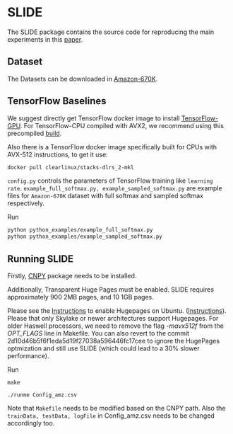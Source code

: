 # SLIDE

The SLIDE package contains the source code for reproducing the main experiments in this [paper](https://arxiv.org/abs/1903.03129).

## Dataset

The Datasets can be downloaded in [Amazon-670K](https://drive.google.com/open?id=0B3lPMIHmG6vGdUJwRzltS1dvUVk).

## TensorFlow Baselines

We suggest directly get TensorFlow docker image to install [TensorFlow-GPU](https://www.tensorflow.org/install/docker).
For TensorFlow-CPU compiled with AVX2, we recommend using this precompiled [build](https://github.com/lakshayg/tensorflow-build).

Also there is a TensorFlow docker image specifically built for CPUs with AVX-512 instructions, to get it use:

```bash
docker pull clearlinux/stacks-dlrs_2-mkl    
```

`config.py` controls the parameters of TensorFlow training like `learning rate`. `example_full_softmax.py, example_sampled_softmax.py` are example files for `Amazon-670K` dataset with full softmax and sampled softmax respectively.

Run

```bash
python python_examples/example_full_softmax.py
python python_examples/example_sampled_softmax.py
```

## Running SLIDE

Firstly,  [CNPY](https://github.com/rogersce/cnpy) package needs to be installed.

Additionally, Transparent Huge Pages must be enabled.  SLIDE requires approximately 900 2MB pages, and 10 1GB pages.


Please see the [Instructions](https://wiki.debian.org/Hugepages) to enable Hugepages on Ubuntu.
([Instructions](https://wiki.debian.org/Hugepages)). Please that only Skylake or newer architectures support Hugepages. For older Haswell processors, we need to remove the flag _-mavx512f_ from the _OPT_FLAGS_ line in Makefile. You can also revert to the commit 2d10d46b5f6f1eda5d19f27038a596446fc17cee to ignore the HugePages optmization and still use SLIDE (which could lead to a 30% slower performance). 



Run

```make```

```./runme Config_amz.csv```

Note that `Makefile` needs to be modified based on the CNPY path. Also the `trainData, testData, logFile` in Config_amz.csv needs to be changed accordingly too.



